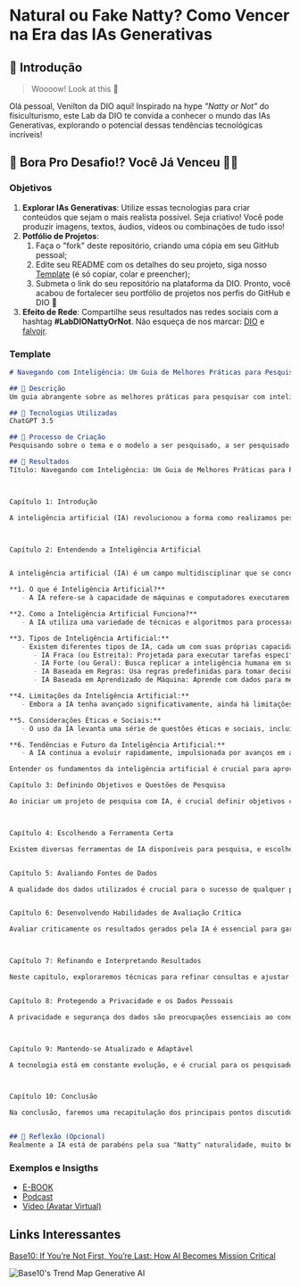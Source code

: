 # Natural ou Fake Natty? Como Vencer na Era das IAs Generativas

## 🚀 Introdução

> Woooow! Look at this 👀

Olá pessoal, Venilton da DIO aqui! Inspirado na hype _"Natty or Not"_ do fisiculturismo, este Lab da DIO te convida a conhecer o mundo das IAs Generativas, explorando o potencial dessas tendências tecnológicas incríveis!

## 🎯 Bora Pro Desafio!? Você Já Venceu 💪🤓

### Objetivos

1. **Explorar IAs Generativas**: Utilize essas tecnologias para criar conteúdos que sejam o mais realista possível. Seja criativo! Você pode produzir imagens, textos, áudios, vídeos ou combinações de tudo isso!
1. **Potfólio de Projetos**:
    1. Faça o "fork" deste repositório, criando uma cópia em seu GitHub pessoal;
    2. Edite seu README com os detalhes do seu projeto, siga nosso [Template](#template) (é só copiar, colar e preencher);
    3. Submeta o link do seu repositório na plataforma da DIO. Pronto, você acabou de fortalecer seu portfólio de projetos nos perfis do GitHub e DIO 🚀
1. **Efeito de Rede**: Compartilhe seus resultados nas redes sociais com a hashtag **#LabDIONattyOrNot**. Não esqueça de nos marcar: [DIO](https://www.linkedin.com/school/dio-makethechange) e [falvojr](https://www.linkedin.com/in/falvojr).

### Template

```markdown
# Navegando com Inteligência: Um Guia de Melhores Práticas para Pesquisar com Inteligência Artificial

## 📒 Descrição
Um guia abrangente sobre as melhores práticas para pesquisar com inteligência artificial (IA)

## 🤖 Tecnologias Utilizadas
ChatGPT 3.5

## 🧐 Processo de Criação
Pesquisando sobre o tema e o modelo a ser pesquisado, a ser pesquisado o tema, dividir a pesquisa em tópicos e fazer perguntas ao Chat para obter o resultado.

## 🚀 Resultados
Título: Navegando com Inteligência: Um Guia de Melhores Práticas para Pesquisar com Inteligência Artificial



Capítulo 1: Introdução

A inteligência artificial (IA) revolucionou a forma como realizamos pesquisas. Neste capítulo introdutório, exploraremos como a IA está moldando o cenário da pesquisa e por que é fundamental seguir as melhores práticas ao utilizá-la. Discutiremos a importância de compreender os limites da IA, bem como a necessidade de ética e responsabilidade ao conduzir pesquisas com essa tecnologia.



Capítulo 2: Entendendo a Inteligência Artificial


A inteligência artificial (IA) é um campo multidisciplinar que se concentra no desenvolvimento de sistemas computacionais capazes de executar tarefas que normalmente exigiriam inteligência humana. Para entender melhor a IA, é útil explorar suas principais áreas e conceitos fundamentais:

**1. O que é Inteligência Artificial?**
   - A IA refere-se à capacidade de máquinas e computadores executarem tarefas que normalmente exigiriam inteligência humana, como reconhecimento de padrões, tomada de decisões, aprendizado e compreensão de linguagem natural.

**2. Como a Inteligência Artificial Funciona?**
   - A IA utiliza uma variedade de técnicas e algoritmos para processar grandes volumes de dados e encontrar padrões significativos. Essas técnicas incluem aprendizado de máquina, redes neurais, processamento de linguagem natural e algoritmos de busca.

**3. Tipos de Inteligência Artificial:**
   - Existem diferentes tipos de IA, cada um com suas próprias capacidades e aplicações. Alguns dos principais tipos incluem:
      - IA Fraca (ou Estreita): Projetada para executar tarefas específicas dentro de um domínio limitado, como reconhecimento de voz ou recomendação de produtos.
      - IA Forte (ou Geral): Busca replicar a inteligência humana em sua totalidade, capaz de realizar qualquer tarefa intelectual que um ser humano possa fazer.
      - IA Baseada em Regras: Usa regras predefinidas para tomar decisões ou realizar tarefas, sem aprender com dados.
      - IA Baseada em Aprendizado de Máquina: Aprende com dados para melhorar seu desempenho ao longo do tempo, sem ser explicitamente programada para cada tarefa.

**4. Limitações da Inteligência Artificial:**
   - Embora a IA tenha avançado significativamente, ainda há limitações importantes a serem consideradas. Alguns desafios incluem a interpretação incorreta de dados, viés algorítmico, falta de compreensão contextual e incapacidade de realizar tarefas que exigem compreensão humana profunda.

**5. Considerações Éticas e Sociais:**
   - O uso da IA levanta uma série de questões éticas e sociais, incluindo preocupações com privacidade, viés algorítmico, impacto no emprego e potencial para amplificar desigualdades sociais. É essencial abordar essas considerações ao desenvolver e implantar sistemas de IA.

**6. Tendências e Futuro da Inteligência Artificial:**
   - A IA continua a evoluir rapidamente, impulsionada por avanços em áreas como aprendizado profundo, computação em nuvem e automação. Espera-se que a IA desempenhe um papel cada vez mais importante em uma variedade de setores, incluindo saúde, finanças, transporte e educação.

Entender os fundamentos da inteligência artificial é crucial para aproveitar seu potencial ao máximo e garantir que seu uso seja ético e responsável. Este capítulo fornece uma base sólida para explorar os conceitos e aplicações da IA na pesquisa e além.

Capítulo 3: Definindo Objetivos e Questões de Pesquisa

Ao iniciar um projeto de pesquisa com IA, é crucial definir objetivos claros e formular perguntas de pesquisa específicas. Neste capítulo, discutiremos a importância de estabelecer metas e objetivos de pesquisa claros e definir um escopo relevante para a investigação.



Capítulo 4: Escolhendo a Ferramenta Certa

Existem diversas ferramentas de IA disponíveis para pesquisa, e escolher a mais adequada para o seu projeto é fundamental. Neste capítulo, compararemos diferentes ferramentas de IA em termos de recursos, precisão, confiabilidade e considerações de acessibilidade e custo.


Capítulo 5: Avaliando Fontes de Dados

A qualidade dos dados utilizados é crucial para o sucesso de qualquer projeto de IA. Neste capítulo, discutiremos como selecionar fontes de dados confiáveis e relevantes, métodos para verificar a qualidade e integridade dos dados e a importância da diversidade e representatividade dos dados na pesquisa.


Capítulo 6: Desenvolvendo Habilidades de Avaliação Crítica

Avaliar criticamente os resultados gerados pela IA é essencial para garantir a precisão e confiabilidade da pesquisa. Neste capítulo, discutiremos estratégias para reconhecer e lidar com viés algorítmico, manipulação de dados e desinformação, garantindo que os resultados da pesquisa sejam precisos e confiáveis.



Capítulo 7: Refinando e Interpretando Resultados

Neste capítulo, exploraremos técnicas para refinar consultas e ajustar parâmetros para obter resultados mais precisos e relevantes da pesquisa com IA. Além disso, discutiremos a interpretação dos resultados e sua aplicação à área de interesse do pesquisador ou projeto.


Capítulo 8: Protegendo a Privacidade e os Dados Pessoais

A privacidade e segurança dos dados são preocupações essenciais ao conduzir pesquisas com IA. Neste capítulo, discutiremos práticas recomendadas para proteger a privacidade e os dados pessoais dos participantes da pesquisa, garantindo conformidade com regulamentações de privacidade, como GDPR e CCPA.



Capítulo 9: Mantendo-se Atualizado e Adaptável

A tecnologia está em constante evolução, e é crucial para os pesquisadores manterem-se atualizados sobre as últimas tendências e avanços na área da IA. Neste capítulo, discutiremos estratégias para acompanhar as mudanças na tecnologia e adaptar as abordagens de pesquisa à medida que a IA continua a evoluir.



Capítulo 10: Conclusão

Na conclusão, faremos uma recapitulação dos principais pontos discutidos neste eBook e incentivaremos os leitores a aplicar as melhores práticas na pesquisa com IA. Além disso, discutiremos as perspectivas futuras e o potencial impacto da IA na pesquisa.


## 💭 Reflexão (Opcional)
Realmente a IA está de parabéns pela sua "Natty" naturalidade, muito bom, aprendi demais usando o curso da DIO sobre IA.
```

### Exemplos e Insigths

- [E-BOOK](/exemplos/E-BOOK.md)
- [Podcast](/exemplos/PODCAST.md)
- [Vídeo (Avatar Virtual)](/exemplos/VIDEO.md)

## Links Interessantes

[Base10: If You’re Not First, You’re Last: How AI Becomes Mission Critical](https://base10.vc/post/generative-ai-mission-critical/)

![Base10's Trend Map Generative AI](https://github.com/digitalinnovationone/lab-natty-or-not/assets/730492/f4df26e8-f8f7-4419-8252-c69d73ea930c)
